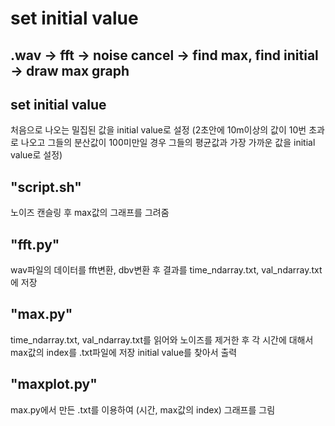 ﻿set initial value
===============
.wav -> fft -> noise cancel -> find max, find initial -> draw max graph
-
## set initial value 
처음으로 나오는 밀집된 값을 initial value로 설정
(2초안에 10m이상의 값이 10번 초과로 나오고 그들의 분산값이 100미만일 경우 그들의 평균값과 가장 가까운 값을 initial value로 설정)

## "script.sh" 
노이즈 캔슬링 후 max값의 그래프를 그려줌
## "fft.py" 
wav파일의 데이터를 fft변환, dbv변환 후 결과를 time_ndarray.txt, val_ndarray.txt에 저장
## "max.py" 
time_ndarray.txt, val_ndarray.txt를 읽어와 노이즈를 제거한 후 각 시간에 대해서 max값의 index를 .txt파일에 저장
initial value를 찾아서 출력
## "maxplot.py" 
max.py에서 만든 .txt를 이용하여 (시간, max값의 index) 그래프를 그림
